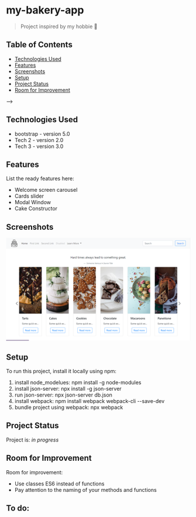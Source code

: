 # my-bakery-app
> Project inspired by my hobbie 🎂
<!-- > Live demo [_here_](https://www.example.com). If you have the project hosted somewhere, include the link here. -->

## Table of Contents
<!-- * [General Info](#general-information) -->
* [Technologies Used](#technologies-used)
* [Features](#features)
* [Screenshots](#screenshots)
* [Setup](#setup)
* [Project Status](#project-status)
* [Room for Improvement](#room-for-improvement)
<!-- * [Usage](#usage) -->
<!-- * [Acknowledgements](#acknowledgements)
* [Contact](#contact) -->
<!-- * [License](#license) -->


<!-- ## General Information
- Provide general information about your project here.
- What problem does it (intend to) solve?
- What is the purpose of your project?
- Why did you undertake it?
<!-- You don't have to answer all the questions - just the ones relevant to your project. -->
 -->

## Technologies Used
- bootstrap - version 5.0
- Tech 2 - version 2.0
- Tech 3 - version 3.0


## Features
List the ready features here:
- Welcome screen carousel
- Cards slider
- Modal Window
- Cake Constructor


## Screenshots
![Example screenshot](./img/app_screenshot.png)




## Setup
To run this project, install it locally using npm:

1. install node_modelues: npm install -g node-modules
2. install json-server: npx install -g json-server
3. run json-server: npx json-server db.json 
4. install webpack: npm install webpack webpack-cli --save-dev
5. bundle project using webpack: npx webpack


<!-- ## Usage
How does one go about using it?
Provide various use cases and code examples here.

`write-your-code-here`
 -->

## Project Status
Project is: _in progress_ 


## Room for Improvement

Room for improvement:
- Use classes ES6 instead of functions
- Pay attention to the naming of your methods and functions

To do:
- 
